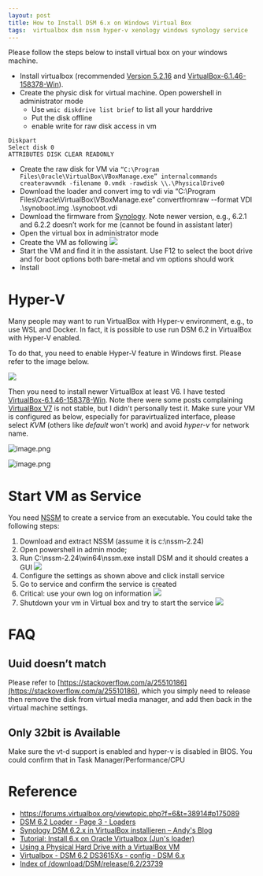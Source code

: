```yaml
---
layout: post
title: How to Install DSM 6.x on Windows Virtual Box
tags:  virtualbox dsm nssm hyper-v xenology windows synology service
---
```


Please follow the steps below to install virtual box on your windows machine.

- Install virtualbox (recommended [Version 5.2.16](http://download.virtualbox.org/virtualbox/5.2.16) and [VirtualBox-6.1.46-158378-Win](https://download.virtualbox.org/virtualbox/6.1.46/VirtualBox-6.1.46-158378-Win.exe)).
- Create the physic disk for virtual machine. Open powershell in administrator mode
  - Use `wmic diskdrive list brief` to list all your harddrive
  - Put the disk offline
  - enable write for raw disk access in vm
```
Diskpart
Select disk 0
ATTRIBUTES DISK CLEAR READONLY
```
- Create the raw disk for VM via `“C:\Program Files\Oracle\VirtualBox\VBoxManage.exe” internalcommands createrawvmdk -filename 0.vmdk -rawdisk \\.\PhysicalDrive0`
- Download the loader and convert img to vdi via “C:\Program Files\Oracle\VirtualBox\VBoxManage.exe” convertfromraw --format VDI .\synoboot.img .\synoboot.vdi
- Download the firmware from [Synology](https://archive.synology.com/download/DSM/release/6.2/23739/). Note newer version, e.g., 6.2.1 and 6.2.2 doesn’t work for me (cannot be found in assistant later)
- Open the virtual box in administrator mode
- Create the VM as following
![](https://raw.githubusercontent.com/zhangtemplar/zhangtemplar.github.io/master/uPic/2022_11_20_18_47_42_Screenshot%202022-11-20%20at%206.43.59%20PM.png)  
- Start the VM and find it in the assistant. Use F12 to select the boot drive and for boot options both bare-metal and vm options should work
- Install

# Hyper-V

Many people may want to run VirtualBox with Hyper-v environment, e.g., to use WSL and Docker. In fact, it is possible to use run DSM 6.2 in VirtualBox with Hyper-V enabled.

To do that, you need to enable Hyper-V feature in Windows first. Please refer to the image below.

![](https://raw.githubusercontent.com/zhangtemplar/zhangtemplar.github.io/master/uPic/2023_07_19_22_27_51_hyper-v.jpg)

Then you need to install newer VirtualBox at least V6. I have tested [VirtualBox-6.1.46-158378-Win](https://download.virtualbox.org/virtualbox/6.1.46/VirtualBox-6.1.46-158378-Win.exe). Note there were some posts complaining [VirtualBox V7](https://download.virtualbox.org/virtualbox/7.0.10/VirtualBox-7.0.10-158379-Win.exe) is not stable, but I didn't personally test it. Make sure your VM is configured as below, especially for paravirtualized interface, please select *KVM* (others like *default* won't work) and avoid *hyper-v* for network name.

![image.png](https://raw.githubusercontent.com/zhangtemplar/zhangtemplar.github.io/master/uPic/2023_07_19_22_25_15_vb6_hyper-v.jpg)

![image.png](https://raw.githubusercontent.com/zhangtemplar/zhangtemplar.github.io/master/uPic/2023_07_19_22_25_34_vb6_network.jpg)


# Start VM as Service

You need [NSSM](http://nssm.cc/) to create a service from an executable. You could take the following steps:

1. Download and extract NSSM (assume it is c:\nssm-2.24)
2. Open powershell in admin mode;
3. Run C:\nssm-2.24\win64\nssm.exe install DSM and it should creates a GUI
![](https://raw.githubusercontent.com/zhangtemplar/zhangtemplar.github.io/master/uPic/image4.png) 
4. Configure the settings as shown above and click install service  
5. Go to service and confirm the service is created
6. Critical: use your own log on information
![](https://raw.githubusercontent.com/zhangtemplar/zhangtemplar.github.io/master/uPic/image5.png) 
7. Shutdown your vm in Virtual box and try to start the service
![](https://raw.githubusercontent.com/zhangtemplar/zhangtemplar.github.io/master/uPic/image8.png) 

# FAQ
## Uuid doesn’t match
Please refer to [https://stackoverflow.com/a/25510186](https://stackoverflow.com/a/25510186), which you simply need to release then remove the disk from virtual media manager, and add then back in the virtual machine settings.

## Only 32bit is Available
Make sure the vt-d support is enabled and hyper-v is disabled in BIOS. You could confirm that in Task Manager/Performance/CPU

# Reference
- https://forums.virtualbox.org/viewtopic.php?f=6&t=38914#p175089
- [DSM 6.2 Loader - Page 3 - Loaders](https://xpenology.com/forum/topic/12952-dsm-62-loader/page/3/)
- [Synology DSM 6.2.x in VirtualBox installieren – Andy's Blog](https://www.andysblog.de/synology-dsm-6-2-x-in-virtualbox-installieren)
- [Tutorial: Install 6.x on Oracle Virtualbox (Jun's loader)](https://xpenology.com/forum/topic/6927-tutorial-install-6x-on-oracle-virtualbox-juns-loader/)
- [Using a Physical Hard Drive with a VirtualBox VM](https://www.serverwatch.com/server-tutorials/using-a-physical-hard-drive-with-a-virtualbox-vm.html)
- [Virtualbox - DSM 6.2 DS3615Xs - config - DSM 6.x](https://xpenology.com/forum/topic/13834-virtualbox-dsm-62-ds3615xs-config/)
- [Index of /download/DSM/release/6.2/23739](https://archive.synology.com/download/DSM/release/6.2/23739/)


